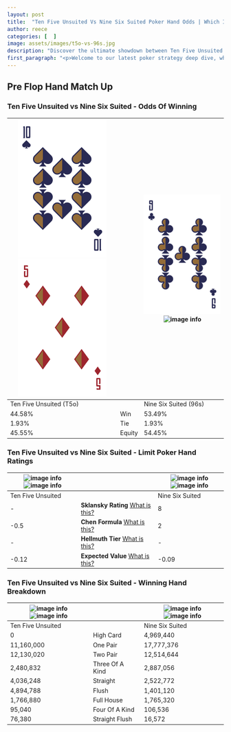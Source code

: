 ```yaml
---
layout: post
title:  "Ten Five Unsuited Vs Nine Six Suited Poker Hand Odds | Which Is The Better Hand In Poker? A Complete Guide"
author: reece
categories: [  ]
image: assets/images/t5o-vs-96s.jpg
description: "Discover the ultimate showdown between Ten Five Unsuited and Nine Six Suited in poker! Uncover the odds, strategies, and scenarios where one hand triumphs over the other. Get ready to up your poker game with this thrilling analysis."
first_paragraph: "<p>Welcome to our latest poker strategy deep dive, where we're pitting two distinct hands against each other in a high-stakes showdown: Ten Five Unsuited vs Nine Six Suited.</p><p>In the dynamic world of poker, every decision counts, and knowing which hand holds the upper hand is key to your success at the table.</p><p>In this article, we'll dissect these two hands, explore the scenarios where one dominates the other, and equip you with the knowledge to make strategic choices that can tip the odds in your favor.</p><p>Get ready to unravel the intriguing dynamics of these poker hands and elevate your game to new heights.</p>"
---
```




[comment]: # (sp0)

## Pre Flop Hand Match Up

<div class="table hand-ratings" markdown="1"> 



### Ten Five Unsuited vs Nine Six Suited - Odds Of Winning


    
| ![image info](assets/images/hand1/t.png) ![image info](assets/images/hand1/5o.png) |  | ![image info](assets/images/hand2/9.png) ![image info](assets/images/hand2/6s.png) |
| -------- | -------- | -------- |
| Ten Five Unsuited (T5o) |  | Nine Six Suited (96s) |
| 44.58% | Win | 53.49% |
| 1.93% | Tie | 1.93% |
| 45.55% | Equity | 54.45% |




[comment]: # (sp1)



### Ten Five Unsuited vs Nine Six Suited - Limit Poker Hand Ratings


    
| ![image info](https://www.riverpairs.com/assets/images/hand1/t.png) ![image info](https://www.riverpairs.com/assets/images/hand1/5o.png) |  | ![image info](https://www.riverpairs.com/assets/images/hand2/9.png) ![image info](https://www.riverpairs.com/assets/images/hand2/6s.png) |
| -------- | -------- | -------- |
| Ten Five Unsuited |  | Nine Six Suited |
| - | **Sklansky Rating** [What is this?](/sklansky-rating-explained) | 8 |
| -0.5 | **Chen Formula** [What is this?](/chen-formula-explained) | 2 |
| - | **Hellmuth Tier** [What is this?](/Hellmuth-tier-explained) | - |
| -0.12 | **Expected Value** [What is this?](/expected-value-explained) | -0.09 |




[comment]: # (sp2)



### Ten Five Unsuited vs Nine Six Suited - Winning Hand Breakdown


    
| ![image info](https://www.riverpairs.com/assets/images/hand1/t.png) ![image info](https://www.riverpairs.com/assets/images/hand1/5o.png) |  | ![image info](https://www.riverpairs.com/assets/images/hand2/9.png) ![image info](https://www.riverpairs.com/assets/images/hand2/6s.png) |
| -------- | -------- | -------- |
| Ten Five Unsuited |  | Nine Six Suited |
| 0 | High Card | 4,969,440 |
| 11,160,000 | One Pair | 17,777,376 |
| 12,130,020 | Two Pair | 12,514,644 |
| 2,480,832 | Three Of A Kind | 2,887,056 |
| 4,036,248 | Straight | 2,522,772 |
| 4,894,788 | Flush | 1,401,120 |
| 1,766,880 | Full House | 1,765,320 |
| 95,040 | Four Of A Kind | 106,536 |
| 76,380 | Straight Flush | 16,572 |




[comment]: # (sp3)



</div>

[comment]: # (sp4)



[comment]: # (sp5)

